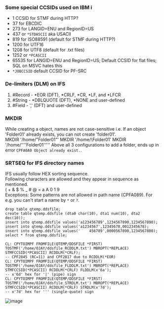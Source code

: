 ### Some special CCSIDs used on IBM i
- 1           CCSID for STMF during HTTP?
- 37          for EBCDIC
- 273         for LANGID=ENU and RegionID=US
- 437         or `*STDASCII` aka USACII
- 819         for ISO88591 (default for STMF during HTTP?)
- 1200        for UTF16
- 1208        for UTF8 (default for .txt files)
- 1252        or `*PCASCII`
- 65535       for LANGID=ENU and RegionID=US; Default CCSID for flat files; SQL on MSVC hates this
- `*JOBCCSID` default CCSID for PF-SRC

### De-limiters (DLM) on IFS
1. #Record - *EOR (DFT), *CRLF, *CR, *LF, and *LFCR
2. #String - *DBLQUOTE (DFT), *NONE and user-defined
3. #Field - ',' (DFT) and user-defined

### MKDIR
While creating a object, names are not case-sensitive i.e. If an object 'Folder01' already exists, you can not create 'folder01'.  
MKDIR '/home/"Folder01"'
MKDIR '/home/\Folder01'
MKDIR '/home/''''Folder01'''''
Above all 3 configurations to add a folder, ends up in error `CPFA0A0 Object already exist.`.

### SRTSEQ for IFS directory names
IFS usually follow HEX sorting sequence.  
Following characters are allowed and they appear in sequence as mentioned.  
( + & $ % _ # @ = a A 0 1 9  
Exceptions: Some patterns are not allowed in path name (CPFA089). For e.g. you can't start a name by `*` or `?`.

```
drop table qtemp.ddsfile;
create table qtemp.ddsfile (dta0 char(10), dta1 num(10), dta2 dec(10));
insert into qtemp.ddsfile values('a123456789',1234567890,1234567890);
insert into qtemp.ddsfile values('a1234567',12345678,0012345678);
insert into qtemp.ddsfile values('    456789',0000567890,1234567800);
select * from qtemp.ddsfile;

CL: CPYTOIMPF FROMFILE(QTEMP/DDSFILE *FIRST) TOSTMF('/home/OJAY/ddsfile_RCDDLM.txt') MBROPT(*REPLACE) STMFCCSID(*PCASCII) RCDDLM(*CRLF);
-- CPF2845 (RC=11) and CPF2817 due to RCDDLM(*EOR)
CL: CPYTOIMPF FROMFILE(QTEMP/DDSFILE *FIRST) TOSTMF('/home/OJAY/ddsfile_FLDDLM.txt') MBROPT(*REPLACE) STMFCCSID(*PCASCII) RCDDLM(*CRLF) FLDDLM(x'6a');
-- x'6d' hex for '|' (pipe) sign
CL: CPYTOIMPF FROMFILE(QTEMP/DDSFILE *FIRST) TOSTMF('/home/OJAY/ddsfile_STRDLM.txt') MBROPT(*REPLACE) STMFCCSID(*PCASCII) RCDDLM(*CRLF) STRDLM(x'7d');                
-- x'7d' hex for ''' (single-quote) sign
```

![image](https://github.com/bojasv/1970/assets/59419054/9bb6c4c3-8512-44f7-9c0e-a1fd055a3562)
